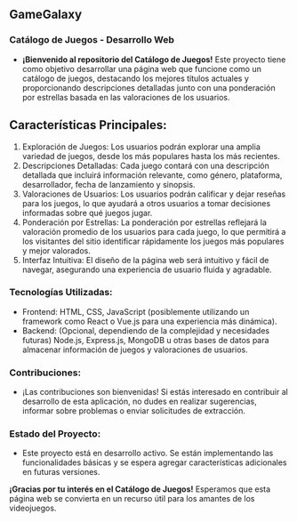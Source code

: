 ## GameGalaxy

### Catálogo de Juegos - Desarrollo Web

-  **¡Bienvenido al repositorio del Catálogo de Juegos!** Este proyecto tiene como objetivo desarrollar una página web que funcione como un catálogo de juegos, destacando los mejores títulos actuales y proporcionando descripciones detalladas junto con una ponderación por estrellas basada en las valoraciones de los usuarios.

## Características Principales:

1.  Exploración de Juegos: Los usuarios podrán explorar una amplia variedad de juegos, desde los más populares hasta los más recientes.
2.  Descripciones Detalladas: Cada juego contará con una descripción detallada que incluirá información relevante, como género, plataforma, desarrollador, fecha de lanzamiento y sinopsis.
3.  Valoraciones de Usuarios: Los usuarios podrán calificar y dejar reseñas para los juegos, lo que ayudará a otros usuarios a tomar decisiones informadas sobre qué juegos jugar.
4.  Ponderación por Estrellas: La ponderación por estrellas reflejará la valoración promedio de los usuarios para cada juego, lo que permitirá a los visitantes del sitio identificar rápidamente los juegos más populares y mejor valorados.
5.  Interfaz Intuitiva: El diseño de la página web será intuitivo y fácil de navegar, asegurando una experiencia de usuario fluida y agradable.
   
### Tecnologías Utilizadas: 
-  Frontend: HTML, CSS, JavaScript (posiblemente utilizando un framework como React o Vue.js para una experiencia más dinámica).
-  Backend: (Opcional, dependiendo de la complejidad y necesidades futuras) Node.js, Express.js, MongoDB u otras bases de datos para almacenar información de juegos y valoraciones de usuarios.

###  Contribuciones:
-   ¡Las contribuciones son bienvenidas! Si estás interesado en contribuir al desarrollo de esta aplicación, no dudes en realizar sugerencias, informar sobre problemas o enviar solicitudes de extracción.

### Estado del Proyecto:
- Este proyecto está en desarrollo activo. Se están implementando las funcionalidades básicas y se espera agregar características adicionales en futuras versiones.

**¡Gracias por tu interés en el Catálogo de Juegos!** Esperamos que esta página web se convierta en un recurso útil para los amantes de los videojuegos.
